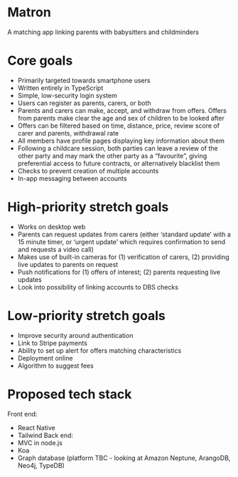 # Matron
A matching app linking parents with babysitters and childminders

# Core goals
* Primarily targeted towards smartphone users
* Written entirely in TypeScript
* Simple, low-security login system
* Users can register as parents, carers, or both
* Parents and carers can make, accept, and withdraw from offers. Offers from parents make clear the age and sex of children to be looked after
* Offers can be filtered based on time, distance, price, review score of carer and parents, withdrawal rate
* All members have profile pages displaying key information about them
* Following a childcare session, both parties can leave a review of the other party and may mark the other party as a “favourite”, giving preferential access to future contracts, or alternatively blacklist them
* Checks to prevent creation of multiple accounts
* In-app messaging between accounts

# High-priority stretch goals
* Works on desktop web
* Parents can request updates from carers (either ‘standard update’ with a 15 minute timer, or ‘urgent update’ which requires confirmation to send and requests a video call)
* Makes use of built-in cameras for (1) verification of carers, (2) providing live updates to parents on request
* Push notifications for (1) offers of interest; (2) parents requesting live updates
* Look into possibility of linking accounts to DBS checks

# Low-priority stretch goals
* Improve security around authentication
* Link to Stripe payments
* Ability to set up alert for offers matching characteristics
* Deployment online
* Algorithm to suggest fees

# Proposed tech stack
Front end:
* React Native
* Tailwind
Back end:
* MVC in node.js
* Koa
* Graph database (platform TBC - looking at Amazon Neptune, ArangoDB, Neo4j, TypeDB)
